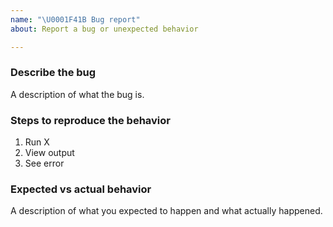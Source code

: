 ```yaml
---
name: "\U0001F41B Bug report"
about: Report a bug or unexpected behavior

---
```


### Describe the bug

A description of what the bug is.

### Steps to reproduce the behavior

1. Run X
2. View output
3. See error

### Expected vs actual behavior

A description of what you expected to happen and what actually happened.

